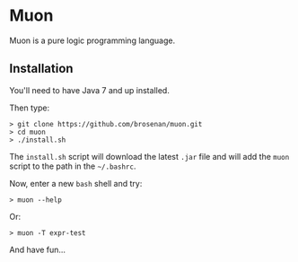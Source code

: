 # Muon

Muon is a pure logic programming language.

## Installation

You'll need to have Java 7 and up installed.

Then type:

```
> git clone https://github.com/brosenan/muon.git
> cd muon
> ./install.sh
```

The `install.sh` script will download the latest `.jar` file and will add the `muon` script to the path in the `~/.bashrc`.

Now, enter a new `bash` shell and try:

```
> muon --help
```

Or:

```
> muon -T expr-test
```

And have fun...
